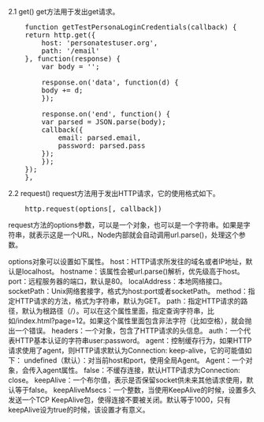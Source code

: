 2.1 get()
get方法用于发出get请求。
<pre>
    function getTestPersonaLoginCredentials(callback) {
    return http.get({
        host: 'personatestuser.org',
        path: '/email'
    }, function(response) {
        var body = '';

        response.on('data', function(d) {
        body += d;
        });

        response.on('end', function() {
        var parsed = JSON.parse(body);
        callback({
            email: parsed.email,
            password: parsed.pass
        });
        });
    });
    },
</pre>

2.2 request()
request方法用于发出HTTP请求，它的使用格式如下。
<pre>
    http.request(options[, callback])
</pre>
request方法的options参数，可以是一个对象，也可以是一个字符串。如果是字符串，就表示这是一个URL，Node内部就会自动调用url.parse()，处理这个参数。

options对象可以设置如下属性。
    host：HTTP请求所发往的域名或者IP地址，默认是localhost。
    hostname：该属性会被url.parse()解析，优先级高于host。
    port：远程服务器的端口，默认是80。
    localAddress：本地网络接口。
    socketPath：Unix网络套接字，格式为host:port或者socketPath。
    method：指定HTTP请求的方法，格式为字符串，默认为GET。
    path：指定HTTP请求的路径，默认为根路径（/）。可以在这个属性里面，指定查询字符串，比如/index.html?page=12。如果这个属性里面包含非法字符（比如空格），就会抛出一个错误。
    headers：一个对象，包含了HTTP请求的头信息。
    auth：一个代表HTTP基本认证的字符串user:password。
    agent：控制缓存行为，如果HTTP请求使用了agent，则HTTP请求默认为Connection: keep-alive，它的可能值如下：
    undefined（默认）：对当前host和port，使用全局Agent。
    Agent：一个对象，会传入agent属性。
    false：不缓存连接，默认HTTP请求为Connection: close。
    keepAlive：一个布尔值，表示是否保留socket供未来其他请求使用，默认等于false。
    keepAliveMsecs：一个整数，当使用KeepAlive的时候，设置多久发送一个TCP KeepAlive包，使得连接不要被关闭。默认等于1000，只有keepAlive设为true的时候，该设置才有意义。